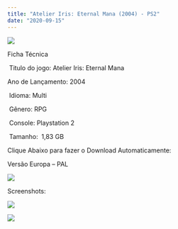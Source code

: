 ```yaml
---
title: "Atelier Iris: Eternal Mana (2004) - PS2"
date: "2020-09-15"
---
```


![](https://1.bp.blogspot.com/-PCN1Eb9Zjxc/X2An_wMc8iI/AAAAAAAAPMo/laSn6n2xJQQZR7INE4eLCqHZFYByTAurACLcBGAsYHQ/s320/atelier-iris-eternal-mana-ps2-patch-2-brind-D_NQ_NP_638410-MLB42306465766_062020-F.jpg)

Ficha Técnica

 Titulo do jogo: Atelier Iris: Eternal Mana 

Ano de Lançamento: 2004

 Idioma: Multi

 Gênero: RPG

 Console: Playstation 2

 Tamanho:  1,83 GB

Clique Abaixo para fazer o Download Automaticamente:

Versão Europa – PAL

[![](https://1.bp.blogspot.com/-1h0psgcwSIc/X12Z4_-XFGI/AAAAAAAAO8I/Mc5GWgomPvky4bANZ291sPzxVFKXG0hcQCLcBGAsYHQ/s0/LINK.png)](https://zee.gl/JDVDmYVX)

Screenshots:

[![](https://1.bp.blogspot.com/-2e4n-SZLxzg/X2An_ijxNWI/AAAAAAAAPMg/fKPE2CLIO3Y1_6muFFohKH4BFUrgSqzDwCLcBGAsYHQ/w500-h281/maxresdefault.jpg)](https://1.bp.blogspot.com/-2e4n-SZLxzg/X2An_ijxNWI/AAAAAAAAPMg/fKPE2CLIO3Y1_6muFFohKH4BFUrgSqzDwCLcBGAsYHQ/s1280/maxresdefault.jpg)

[![](https://1.bp.blogspot.com/-miHui63PiYo/X2An_iOTQaI/AAAAAAAAPMk/COvf2r5BzecaWbXgybwKC6R0Am0UhFdewCLcBGAsYHQ/w500-h350/068d97c5-5940-4ab7-8055-4737f0fc714e.jpg)](https://1.bp.blogspot.com/-miHui63PiYo/X2An_iOTQaI/AAAAAAAAPMk/COvf2r5BzecaWbXgybwKC6R0Am0UhFdewCLcBGAsYHQ/s640/068d97c5-5940-4ab7-8055-4737f0fc714e.jpg)
